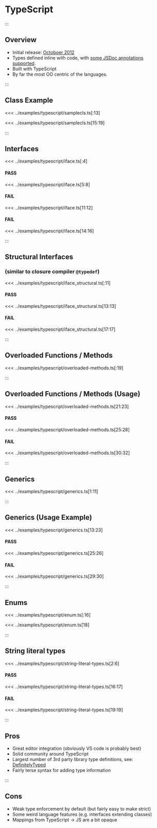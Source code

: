 # TypeScript

:::

## Overview

- Initial release: [Octoboer 2012](https://channel9.msdn.com/posts/Anders-Hejlsberg-Introducing-TypeScript)
- Types defined inline with code, with [some JSDoc annotations supported](https://github.com/Microsoft/TypeScript/wiki/JSDoc-support-in-JavaScript).
- Built with TypeScript
- By far the most OO centric of the languages.

:::

## Class Example

<<< ../examples/typescript/samplecls.ts[:13]

<<< ../examples/typescript/samplecls.ts[15:19]

:::

## Interfaces

<<< ../examples/typescript/iface.ts[:4]

#### PASS

<<< ../examples/typescript/iface.ts[5:8]

#### FAIL

<<< ../examples/typescript/iface.ts[11:12]

#### FAIL

<<< ../examples/typescript/iface.ts[14:16]

:::

## Structural Interfaces
### (similar to closure compiler `@typedef`)

<<< ../examples/typescript/iface_structural.ts[:11]

#### PASS

<<< ../examples/typescript/iface_structural.ts[13:13]

#### FAIL

<<< ../examples/typescript/iface_structural.ts[17:17]

:::

## Overloaded Functions / Methods

<<< ../examples/typescript/overloaded-methods.ts[:19]

:::

## Overloaded Functions / Methods (Usage)

<<< ../examples/typescript/overloaded-methods.ts[21:23]

#### PASS

<<< ../examples/typescript/overloaded-methods.ts[25:28]

#### FAIL

<<< ../examples/typescript/overloaded-methods.ts[30:32]

:::

## Generics

<<< ../examples/typescript/generics.ts[1:11]

:::

## Generics (Usage Example)

<<< ../examples/typescript/generics.ts[13:23]

#### PASS

<<< ../examples/typescript/generics.ts[25:26]

#### FAIL

<<< ../examples/typescript/generics.ts[29:30]

:::

## Enums

<<< ../examples/typescript/enum.ts[:16]

<<< ../examples/typescript/enum.ts[18]

:::

## String literal types

<<< ../examples/typescript/string-literal-types.ts[2:6]

#### PASS

<<< ../examples/typescript/string-literal-types.ts[16:17]

#### FAIL

<<< ../examples/typescript/string-literal-types.ts[19:19]

:::

## Pros

- Great editor integration (obviously VS code is probably best)
- Solid community around TypeScript
- Largest number of 3rd party library type definitions, see: [DefinitelyTyped](https://github.com/DefinitelyTyped/DefinitelyTyped)
- Fairly terse syntax for adding type information

:::

## Cons

- Weak type enforcement by default (but fairly easy to make strict)
- Some weird language features (e.g. interfaces extending classes)
- Mappings from TypeScript → JS are a bit opaque